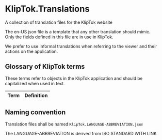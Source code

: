 # KlipTok.Translations
A collection of translation files for the KlipTok website

The en-US json file is a template that any other translation should mimic. Only the fields defined in this file are in use in KlipTok.

We prefer to use informal translations when referring to the viewer and their actions on the application.

## Glossary of KlipTok terms

These terms refer to objects in the KlipTok application and should be capitalized when used in text.

| Term | Definition |
| -- | -- |


## Naming convention

Translation files shall be named `KlipTok.LANGUAGE-ABBREVIATION.json`

The LANGUAGE-ABBREVIATION is derived from ISO STANDARD WITH LINK
